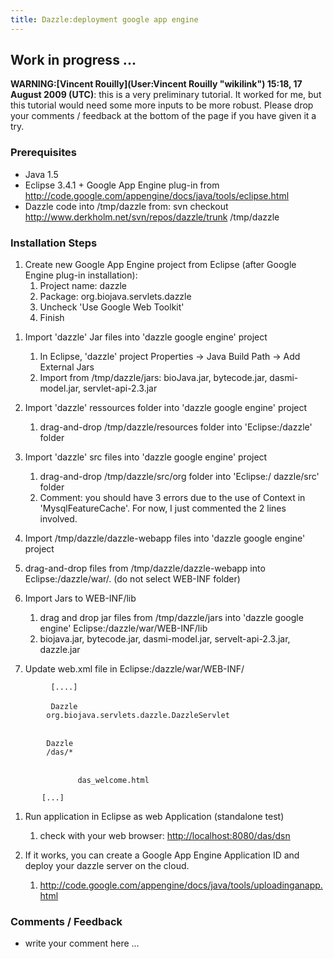 ```yaml
---
title: Dazzle:deployment google app engine
---
```


Work in progress ...
--------------------

**WARNING:[Vincent Rouilly](User:Vincent Rouilly "wikilink") 15:18, 17
August 2009 (UTC)**: this is a very preliminary tutorial. It worked for
me, but this tutorial would need some more inputs to be more robust.
Please drop your comments / feedback at the bottom of the page if you
have given it a try.

### Prerequisites

-   Java 1.5
-   Eclipse 3.4.1 + Google App Engine plug-in from
    <http://code.google.com/appengine/docs/java/tools/eclipse.html>
-   Dazzle code into /tmp/dazzle from: svn checkout
    <http://www.derkholm.net/svn/repos/dazzle/trunk> /tmp/dazzle

### Installation Steps

1.  Create new Google App Engine project from Eclipse (after Google
    Engine plug-in installation):
    1.  Project name: dazzle
    2.  Package: org.biojava.servlets.dazzle
    3.  Uncheck 'Use Google Web Toolkit'
    4.  Finish

<!-- -->

1.  Import 'dazzle' Jar files into 'dazzle google engine' project
    1.  In Eclipse, 'dazzle' project Properties -\> Java Build Path -\>
        Add External Jars
    2.  Import from /tmp/dazzle/jars: bioJava.jar, bytecode.jar,
        dasmi-model.jar, servlet-api-2.3.jar

2.  Import 'dazzle' ressources folder into 'dazzle google engine'
    project
    1.  drag-and-drop /tmp/dazzle/resources folder into
        'Eclipse:/dazzle' folder

3.  Import 'dazzle' src files into 'dazzle google engine' project
    1.  drag-and-drop /tmp/dazzle/src/org folder into 'Eclipse:/
        dazzle/src' folder
    2.  Comment: you should have 3 errors due to the use of Context in
        'MysqlFeatureCache'. For now, I just commented the 2 lines
        involved.

4.  Import /tmp/dazzle/dazzle-webapp files into 'dazzle google engine'
    project
5.  drag-and-drop files from /tmp/dazzle/dazzle-webapp into
    Eclipse:/dazzle/war/. (do not select WEB-INF folder)
6.  Import Jars to WEB-INF/lib
    1.  drag and drop jar files from /tmp/dazzle/jars into 'dazzle
        google engine' Eclipse:/dazzle/war/WEB-INF/lib
    2.  biojava.jar, bytecode.jar, dasmi-model.jar, servelt-api-2.3.jar,
        dazzle.jar

7.  Update web.xml file in Eclipse:/dazzle/war/WEB-INF/

`         [....]`  
`         `<servlet>  
`         `<servlet-name>`Dazzle`</servlet-name>  
`        `<servlet-class>`org.biojava.servlets.dazzle.DazzleServlet`</servlet-class>  
`        `</servlet>  
`        `<servlet-mapping>  
`        `<servlet-name>`Dazzle`</servlet-name>  
`        `<url-pattern>`/das/*`</url-pattern>  
`        `</servlet-mapping>  
`       `<welcome-file-list>  
`               `<welcome-file>`das_welcome.html`</welcome-file>  
`       `</welcome-file-list>  
`       [...]`

1.  Run application in Eclipse as web Application (standalone test)
    1.  check with your web browser: <http://localhost:8080/das/dsn>

2.  If it works, you can create a Google App Engine Application ID and
    deploy your dazzle server on the cloud.
    1.  <http://code.google.com/appengine/docs/java/tools/uploadinganapp.html>

### Comments / Feedback

-   write your comment here ...

